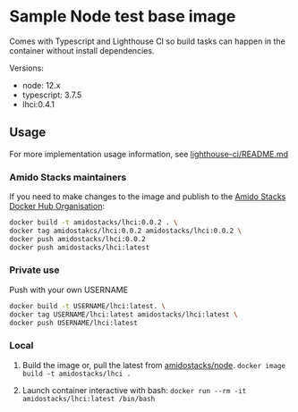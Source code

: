# Sample Node test base image

Comes with Typescript and Lighthouse CI so build tasks can happen in the container without install dependencies.

Versions:

- node: 12.x
- typescript: 3.7.5
- lhci:0.4.1

## Usage

For more implementation usage information, see [lighthouse-ci/README.md](../../../packages/scaffolding-cli/templates/test/lighthouse-ci/README.md)

### Amido Stacks maintainers

If you need to make changes to the image and publish to the [Amido Stacks Docker Hub Organisation](https://hub.docker.com/u/amidostacks):

```bash
docker build -t amidostacks/lhci:0.0.2 . \
docker tag amidostakcs/lhci:0.0.2 amidostacks/lhci:0.0.2 \
docker push amidostacks/lhci:0.0.2
docker push amidostacks/lhci:latest
```

### Private use

Push with your own USERNAME

```bash
docker build -t USERNAME/lhci:latest. \
docker tag USERNAME/lhci:latest amidostacks/lhci:latest \
docker push USERNAME/lhci:latest
```

### Local

1. Build the image or, pull the latest from [amidostacks/node](https://hub.docker.com/r/amidostacks/node).
  `docker image build -t amidostacks/lhci .`

2. Launch container interactive with bash: `docker run --rm -it amidostacks/lhci:latest /bin/bash`
